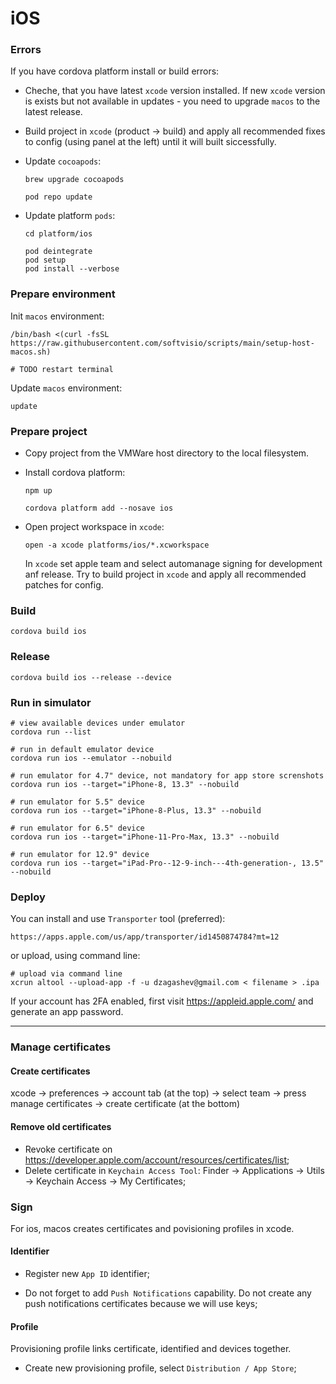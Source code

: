# iOS

### Errors

If you have cordova platform install or build errors:

- Cheche, that you have latest `xcode` version installed. If new `xcode` version is exists but not available in updates - you need to upgrade `macos` to the latest release.

- Build project in `xcode` (product -> build) and apply all recommended fixes to config (using panel at the left) until it will built siccessfully.

- Update `cocoapods`:

    ```shell
    brew upgrade cocoapods

    pod repo update
    ```

- Update platform `pods`:

    ```shell
    cd platform/ios

    pod deintegrate
    pod setup
    pod install --verbose
    ```

### Prepare environment

Init `macos` environment:

```shell
/bin/bash <(curl -fsSL https://raw.githubusercontent.com/softvisio/scripts/main/setup-host-macos.sh)

# TODO restart terminal
```

Update `macos` environment:

```shell
update
```

### Prepare project

- Copy project from the VMWare host directory to the local filesystem.

- Install cordova platform:

    ```shell
    npm up

    cordova platform add --nosave ios
    ```

- Open project workspace in `xcode`:

    ```shell
    open -a xcode platforms/ios/*.xcworkspace
    ```

    In `xcode` set apple team and select automanage signing for development anf release. Try to build project in `xcode` and apply all recommended patches for config.

### Build

```shell
cordova build ios
```

### Release

```shell
cordova build ios --release --device
```

### Run in simulator

```shell
# view available devices under emulator
cordova run --list

# run in default emulator device
cordova run ios --emulator --nobuild

# run emulator for 4.7" device, not mandatory for app store screnshots
cordova run ios --target="iPhone-8, 13.3" --nobuild

# run emulator for 5.5" device
cordova run ios --target="iPhone-8-Plus, 13.3" --nobuild

# run emulator for 6.5" device
cordova run ios --target="iPhone-11-Pro-Max, 13.3" --nobuild

# run emulator for 12.9" device
cordova run ios --target="iPad-Pro--12-9-inch---4th-generation-, 13.5" --nobuild
```

### Deploy

You can install and use `Transporter` tool (preferred):

```text
https://apps.apple.com/us/app/transporter/id1450874784?mt=12
```

or upload, using command line:

```shell
# upload via command line
xcrun altool --upload-app -f -u dzagashev@gmail.com < filename > .ipa
```

If your account has 2FA enabled, first visit <https://appleid.apple.com/> and generate an app password.

---

### Manage certificates

#### Create certificates

xcode -> preferences -> account tab (at the top) -> select team -> press manage certificates -> create certificate (at the bottom)

#### Remove old certificates

- Revoke certificate on <https://developer.apple.com/account/resources/certificates/list>;
- Delete certificate in `Keychain Access Tool`: Finder -> Applications -> Utils -> Keychain Access -> My Certificates;

### Sign

For ios, macos creates certificates and povisioning profiles in xcode.

#### Identifier

- Register new `App ID` identifier;

- Do not forget to add `Push Notifications` capability. Do not create any push notifications certificates because we will use keys;

#### Profile

Provisioning profile links certificate, identified and devices together.

- Create new provisioning profile, select `Distribution / App Store`;
